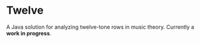 Twelve
======

A Java solution for analyzing twelve-tone rows in music theory. Currently a **work in progress**.